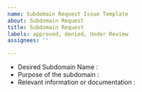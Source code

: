```yaml
---
name: Subdomain Request Issue Template
about: Subdomain Request
title: Subdomain Request
labels: approved, denied, Under Review
assignees: ''

---
```


- Desired Subdomain Name : 
- Purpose of the subdomain : 
- Relevant information or documentation :
